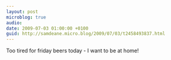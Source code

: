 ```yaml
---
layout: post
microblog: true
audio: 
date: 2009-07-03 01:00:00 +0100
guid: http://samdeane.micro.blog/2009/07/03/t2458493837.html
---
```

Too tired for friday beers today - I want to be at home!
